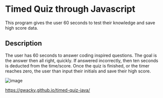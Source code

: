 # Timed Quiz through Javascript

This program gives the user 60 seconds to test their knowledge and save high score data.

## Description

The user has 60 seconds to answer coding inspired questions. The goal is the answer then all right, quickly. If answered incorrectly, then ten seconds is deducted from the time/score.
Once the quiz is finished, or the timer reaches zero, the user than input their initials and save their high score.


![image](https://user-images.githubusercontent.com/89045948/137658019-35574619-ad31-412d-8448-440f3433fed9.png)

https://gwacky.github.io/timed-quiz-java/
